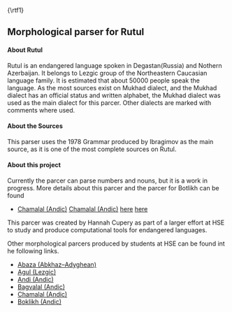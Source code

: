 {\rtf1}
<h2>Morphological parser for Rutul </h2>

<h4>About Rutul</h4> 

Rutul is an endangered language spoken in Degastan(Russia) and Nothern Azerbaijan. It belongs to Lezgic group of the Northeastern Caucasian language family. It is estimated that about 50000 people speak the language. As the most sources exist on Mukhad dialect, and the Mukhad dialect has an official status and written alphabet, the Mukhad dialect was used as the main dialect for this parcer. Other dialects are marked with comments where used. 
<h4>About the Sources</h4>
This parser uses the 1978 Grammar produced by Ibragimov as the main source, as it is one of the most complete sources on Rutul. 

<h4>About this project</h4>
Currently the parcer can parse numbers and nouns, but it is a work in progress. 
More details about this parcer and the parcer for Botlikh can be found 

- [Chamalal (Andic)](https://github.com/ZinaBudilova/Chamalal_parser)
[Chamalal (Andic)](https://github.com/ZinaBudilova/Chamalal_parser)
[here](https://github.com/fkaimphilat/botlikh-morph) [here](https://drive.google.com/file/d/1woS1dzNJDn-pb3D75tW5CIw6KdB_jMns/view?usp=sharing)

This parcer was created by Hannah Cupery as part of a larger effort at HSE to study and produce computational tools for endangered languages. 


Other morphological parcers produced by students at HSE can be found int he following links.
-  [Abaza (Abkhaz–Adyghean)](https://github.com/dasharakelova/abaza_analyzer)
- [Agul (Lezgic)](https://github.com/nstsi/agul)
- [Andi (Andic)](https://github.com/vbunt/andi)
- [Bagvalal (Andic)](https://github.com/ruthenian8/bagvalal)
- [Chamalal (Andic)](https://github.com/ZinaBudilova/Chamalal_parser)
- [Boklikh (Andic)](https://github.com/fkaimphilat/botlikh-morph)



